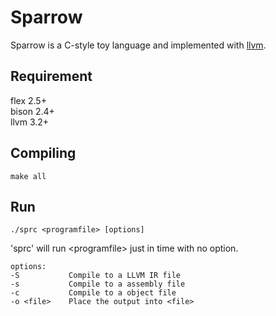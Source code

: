 Sparrow
============================
Sparrow is a C-style toy language and implemented with [llvm](http://llvm.rog).

Requirement
-----------------------
flex 2.5+  
bison 2.4+  
llvm 3.2+

Compiling
-----------------------
	make all

Run
-----------------------
	./sprc <programfile> [options]
'sprc' will run \<programfile> just in time with no option.

	options:
	-S           Compile to a LLVM IR file
	-s           Compile to a assembly file
	-c           Compile to a object file
	-o <file>    Place the output into <file>  
